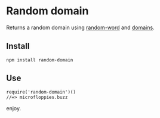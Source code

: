 # Random domain

Returns a random domain using [random-word](https://www.npmjs.org/package/random-word)  and [domains](https://www.npmjs.org/package/domains).

## Install

    npm install random-domain

## Use

    require('random-domain')()
    //=> microfloppies.buzz

enjoy.
